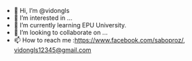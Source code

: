 - 👋 Hi, I’m @vidongls
- 👀 I’m interested in ...
- 🌱 I’m currently learning EPU University.
- 💞️ I’m looking to collaborate on ...
- 📫 How to reach me :https://www.facebook.com/saboproz/, vidongls12345@gmail.com


<!---
vidongls/vidongls is a ✨ special ✨ repository because its `README.md` (this file) appears on your GitHub profile.
You can click the Preview link to take a look at your changes.
--->
